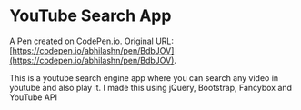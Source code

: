 # YouTube Search App

A Pen created on CodePen.io. Original URL: [https://codepen.io/abhilashn/pen/BdbJOV](https://codepen.io/abhilashn/pen/BdbJOV).

This is a youtube search engine app where you can search any video in youtube and also play it.  I made this using jQuery, Bootstrap, Fancybox and YouTube API
